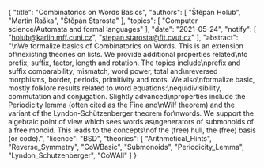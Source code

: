{
    "title": "Combinatorics on Words Basics",
    "authors": [
        "Štěpán Holub",
        "Martin Raška",
        "Štěpán Starosta"
    ],
    "topics": [
        "Computer science/Automata and formal languages"
    ],
    "date": "2021-05-24",
    "notify": [
        "holub@karlin.mff.cuni.cz",
        "stepan.starosta@fit.cvut.cz"
    ],
    "abstract": "\nWe formalize basics of Combinatorics on Words. This is an extension of\nexisting theories on lists. We provide additional properties related\nto prefix, suffix, factor, length and rotation. The topics include\nprefix and suffix comparability, mismatch, word power, total and\nreversed morphisms, border, periods, primitivity and roots. We also\nformalize basic, mostly folklore results related to word equations:\nequidivisibility, commutation and conjugation. Slightly advanced\nproperties include the Periodicity lemma (often cited as the Fine and\nWilf theorem) and the variant of the Lyndon-Schützenberger theorem for\nwords. We support the algebraic point of view which sees words as\ngenerators of submonoids of a free monoid. This leads to the concepts\nof the (free) hull, the (free) basis (or code).",
    "licence": "BSD",
    "theories": [
        "Arithmetical_Hints",
        "Reverse_Symmetry",
        "CoWBasic",
        "Submonoids",
        "Periodicity_Lemma",
        "Lyndon_Schutzenberger",
        "CoWAll"
    ]
}